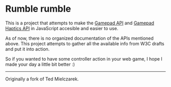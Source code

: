 # Rumble rumble

This is a project that attempts to make the [Gamepad API](http://www.w3.org/TR/gamepad/) and [Gamepad Haptics API](https://docs.google.com/document/d/1jPKzVRNzzU4dUsvLpSXm1VXPQZ8FP-0lKMT-R_p-s6g) in JavaScript accesible and easier to use.

As of now, there is no organized documentation of the APIs mentioned above. This project attempts to gather all the available info from W3C drafts and put it into action.

So if you wanted to have some controller action in your web game, I hope I made your day a little bit better :)

---

Originally a fork of Ted Mielczarek.
